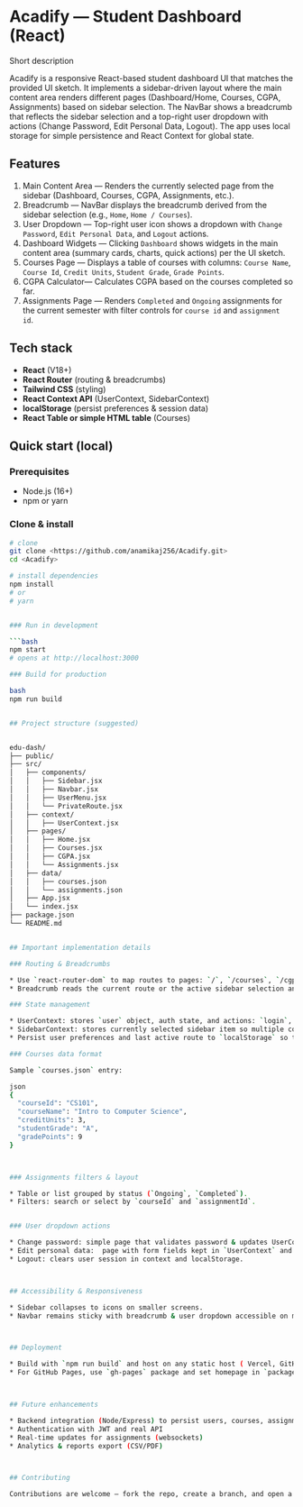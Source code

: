 # Acadify — Student Dashboard (React)

Short description

Acadify is a responsive React-based student dashboard UI that matches the provided UI sketch. It implements a sidebar-driven layout where the main content area renders different pages (Dashboard/Home, Courses, CGPA, Assignments) based on sidebar selection. The NavBar shows a breadcrumb that reflects the sidebar selection and a top-right user dropdown with actions (Change Password, Edit Personal Data, Logout). The app uses local storage for simple persistence and React Context for global state.


## Features

1. Main Content Area — Renders the currently selected page from the sidebar (Dashboard, Courses, CGPA, Assignments, etc.).
2. Breadcrumb — NavBar displays the breadcrumb derived from the sidebar selection (e.g., `Home`, `Home / Courses`).
3. User Dropdown — Top-right user icon shows a dropdown with `Change Password`, `Edit Personal Data`, and `Logout` actions.
4. Dashboard Widgets — Clicking `Dashboard` shows widgets in the main content area (summary cards, charts, quick actions) per the UI sketch.
5. Courses Page — Displays a table of courses with columns: `Course Name`, `Course Id`, `Credit Units`, `Student Grade`, `Grade Points`.
6. CGPA Calculator— Calculates  CGPA based on the courses completed so far. 
7. Assignments Page — Renders `Completed` and `Ongoing` assignments for the current semester with filter controls for `course id` and `assignment id`.


## Tech stack

* **React** (V18+)
* **React Router** (routing & breadcrumbs)
* **Tailwind CSS** (styling)
* **React Context API** (UserContext, SidebarContext)
* **localStorage** (persist preferences & session data)
* **React Table or simple HTML table** (Courses)

## Quick start (local)

### Prerequisites

* Node.js (16+)
* npm or yarn

### Clone & install

```bash
# clone
git clone <https://github.com/anamikaj256/Acadify.git>
cd <Acadify>

# install dependencies
npm install
# or
# yarn


### Run in development

```bash
npm start
# opens at http://localhost:3000

### Build for production

bash
npm run build


## Project structure (suggested)


edu-dash/
├── public/
├── src/
│   ├── components/
│   │   ├── Sidebar.jsx
│   │   ├── Navbar.jsx
│   │   ├── UserMenu.jsx
│   │   └── PrivateRoute.jsx
│   ├── context/
│   │   ├── UserContext.jsx
│   ├── pages/
│   │   ├── Home.jsx
│   │   ├── Courses.jsx
│   │   ├── CGPA.jsx
│   │   └── Assignments.jsx
│   ├── data/
│   │   ├── courses.json
│   │   └── assignments.json
│   ├── App.jsx
│   └── index.jsx
├── package.json
└── README.md


## Important implementation details

### Routing & Breadcrumbs

* Use `react-router-dom` to map routes to pages: `/`, `/courses`, `/cgpa`, `/assignments`.
* Breadcrumb reads the current route or the active sidebar selection and renders like `Home` or `Home / Courses`.

### State management

* UserContext: stores `user` object, auth state, and actions: `login`, `logout`, `changePassword`, `editProfile`.
* SidebarContext: stores currently selected sidebar item so multiple components (Navbar, Main) can read it.
* Persist user preferences and last active route to `localStorage` so the app restores state on reload.

### Courses data format

Sample `courses.json` entry:

json
{
  "courseId": "CS101",
  "courseName": "Intro to Computer Science",
  "creditUnits": 3,
  "studentGrade": "A",
  "gradePoints": 9
}



### Assignments filters & layout

* Table or list grouped by status (`Ongoing`, `Completed`).
* Filters: search or select by `courseId` and `assignmentId`.


### User dropdown actions

* Change password: simple page that validates password & updates UserContext (mocked for frontend-only).
* Edit personal data:  page with form fields kept in `UserContext` and stored to `localStorage`.
* Logout: clears user session in context and localStorage.



## Accessibility & Responsiveness

* Sidebar collapses to icons on smaller screens.
* Navbar remains sticky with breadcrumb & user dropdown accessible on mobile.



## Deployment

* Build with `npm run build` and host on any static host ( Vercel, GitHub Pages).
* For GitHub Pages, use `gh-pages` package and set homepage in `package.json`.



## Future enhancements

* Backend integration (Node/Express) to persist users, courses, assignments
* Authentication with JWT and real API
* Real-time updates for assignments (websockets)
* Analytics & reports export (CSV/PDF)



## Contributing

Contributions are welcome — fork the repo, create a branch, and open a pull request. Please add tests for new features.

